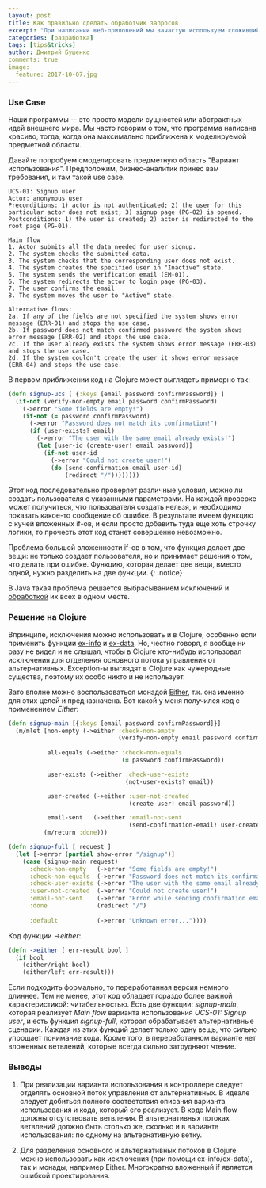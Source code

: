 ```yaml
---
layout: post
title: Как правильно сделать обработчик запросов
excerpt: "При написании веб-приложений мы зачастую используем сложившийся за десятилетия паттерн MVC. Однако до сих пор нет единого мнения о том, как правильно писать контроллеры. Скажем, у JavaEE -- один подход, у Ruby on Rails -- кардинально другой. Здесь я предлагаю рассмотреть контроллер не с точки зрения программиста, а с точки зрения бизнес-аналитика."
categories: [разработка]
tags: [tips&tricks]
author: Дмитрий Бушенко
comments: true
image:
  feature: 2017-10-07.jpg
---
```


### Use Case

Наши программы -- это просто модели сущностей или абстрактных идей внешнего мира. Мы часто говорим о том, что программа написана красиво, тогда, когда она максимально приближена к моделируемой предметной области.

Давайте попробуем смоделировать предметную область "Вариант использования". Предположим, бизнес-аналитик принес вам требования, и там такой use case.

```
UCS-01: Signup user
Actor: anonymous user
Preconditions: 1) actor is not authenticated; 2) the user for this particular actor does not exist; 3) signup page (PG-02) is opened.
Postconditions: 1) the user is created; 2) actor is redirected to the root page (PG-01).

Main flow
1. Actor submits all the data needed for user signup.
2. The system checks the submitted data.
3. The system checks that the corresponding user does not exist.
4. The system creates the specified user in "Inactive" state.
5. The system sends the verification email (EM-01).
6. The system redirects the actor to login page (PG-03).
7. The user confirms the email
8. The system moves the user to "Active" state.

Alternative flows:
2a. If any of the fields are not specified the system shows error message (ERR-01) and stops the use case.
2b. If password does not match confirmed password the system shows error message (ERR-02) and stops the use case.
2c. If the user already exists the system shows error message (ERR-03) and stops the use case.
2d. If the system couldn't create the user it shows error message (ERR-04) and stops the use case.
```

В первом приближении код на Clojure может выглядеть примерно так:

```clojure
(defn signup-ucs [ {:keys [email password confirmPassword]} ]
  (if-not (verify-non-empty email password confirmPassword)
    (->error "Some fields are empty!")
    (if-not (= password confirmPassword)
      (->error "Password does not match its confirmation!")
      (if (user-exists? email)
        (->error "The user with the same email already exists!")
        (let [user-id (create-user! email password)]
          (if-not user-id
            (->error "Could not create user!")
            (do (send-confirmation-email user-id)
                (redirect "/"))))))))
```

Этот код последовательно проверяет различные условия, можно ли создать пользователя с указанными параметрами. На каждой проверке может получиться, что пользователя создать нельзя, и необходимо показать какое-то сообщение об ошибке. В результате имеем функцию с кучей вложенных if-ов, и если просто добавить туда еще хоть строчку логики, то прочесть этот код станет совершенно невозможно.

Проблема большой вложенности if-ов в том, что функция делает две вещи: не только создает пользователя, но и принимает решения о том, что делать при ошибке. Функцию, которая делает две вещи, вместо одной, нужно разделить на две функции.
{: .notice}

В Java такая проблема решается выбрасыванием исключений и [обработкой](https://docs.oracle.com/javase/tutorial/essential/exceptions/advantages.html) их всех в одном месте.

### Решение на Clojure

Впринципе, исключения можно использовать и в Clojure, особенно если применить функции [ex-info](https://clojuredocs.org/clojure.core/ex-info) и [ex-data](https://clojuredocs.org/clojure.core/ex-data). Но, честно говоря, я вообще ни разу не видел и не слышал, чтобы в Clojure кто-нибудь использовал исключения для отделения основного потока управления от альтернативных. Exception-ы выглядят в Clojure как чужеродные существа, поэтому их особо никто и не использует.

Зато вполне можно воспользоваться монадой [Either](http://funcool.github.io/cats/latest/#either), т.к. она именно для этих целей и предназначена. Вот какой у меня получился код с применением *Either*:

```clojure
(defn signup-main [{:keys [email password confirmPassword]}]
  (m/mlet [non-empty (->either :check-non-empty
                               (verify-non-empty email password confirmPassword))
           
           all-equals (->either :check-non-equals
                                (= password confirmPassword))

           user-exists (->either :check-user-exists
                                 (not-user-exists? email))           

           user-created (->either :user-not-created
                                  (create-user! email password))

           email-sent   (->either :email-not-sent
                                  (send-confirmation-email! user-created))]
          (m/return :done)))

(defn signup-full [ request ]
  (let [->error (partial show-error "/signup")]
    (case (signup-main request)
      :check-non-empty   (->error "Some fields are empty!")
      :check-non-equals  (->error "Password does not match its confirmation!")
      :check-user-exists (->error "The user with the same email already exists!")
      :user-not-created  (->error "Could not create user!")
      :email-not-sent    (->error "Error while sending confirmation email!")
      :done              (redirect "/")
    
      :default           (->error "Unknown error..."))))
```

Код функции *->either*:

```clojure
(defn ->either [ err-result bool ]
  (if bool
    (either/right bool)
    (either/left err-result)))
```

Если подходить формально, то переработанная версия немного длиннее. Тем не менее, этот код обладает гораздо более важной характеристикой: читабельностью. Есть две функции: *signup-main*, которая реализует *Main flow* варианта использования *UCS-01: Signup user*, и есть функция *signup-full*, которая обрабатывает альтернативные сценарии. Каждая из этих функций делает только одну вещь, что сильно упрощает понимание кода. Кроме того, в переработанном варианте нет вложенных ветвлений, которые всегда сильно затрудняют чтение.


### Выводы

1. При реализации варианта использования в контроллере следует отделять основной поток управления от альтернативных. В идеале следует добиться полного соответствия описания варианта использования и кода, который его реализует. В коде Main flow должны отсутствовать ветвления. В альтернативных потоках ветвлений должно быть столько же, сколько и в варианте использования: по одному на альтернативную ветку.

2. Для разделения основного и альтернативных потоков в Clojure можно использовать как исключения (при помощи ex-info/ex-data), так и монады, например Either. Многократно вложенный if является ошибкой проектирования.